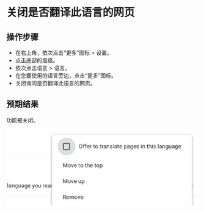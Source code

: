 # 关闭是否翻译此语言的网页

## 操作步骤

- 在右上角，依次点击“更多”图标 > 设置。
- 点击底部的高级。
- 依次点击语言 > 语言。
- 在您要使用的语言旁边，点击“更多”图标。
- 关闭询问是否翻译此语言的网页。

## 预期结果

功能被关闭。

![关闭是否翻译此语言的网页-1](./img/关闭是否翻译此语言的网页-1.png)

